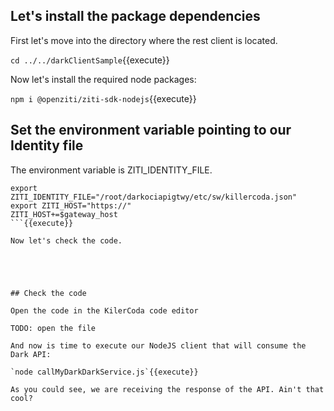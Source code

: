 ## Let's install the package dependencies

First let's move into the directory where the rest client is located.

`cd ../../darkClientSample`{{execute}}

Now let's install the required node packages:

`npm i @openziti/ziti-sdk-nodejs`{{execute}}


## Set the environment variable pointing to our Identity file

The environment variable is ZITI_IDENTITY_FILE.

```
export ZITI_IDENTITY_FILE="/root/darkociapigtwy/etc/sw/killercoda.json"
export ZITI_HOST="https://"
ZITI_HOST+=$gateway_host
```{{execute}}

Now let's check the code.





## Check the code

Open the code in the KilerCoda code editor 

TODO: open the file

And now is time to execute our NodeJS client that will consume the Dark API:

`node callMyDarkDarkService.js`{{execute}}

As you could see, we are receiving the response of the API. Ain't that cool?



